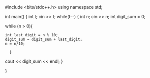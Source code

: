 #include <bits/stdc++.h>
using namespace std;

int main() {
  int t;
  cin >> t;	
  while(t--) { 
  int n;
  cin >> n;
  int digit_sum = 0;

  while (n > 0){

  	int last_digit = n % 10;
  	digit_sum = digit_sum + last_digit;
  	n = n/10;
  	
  	  }  
  cout << digit_sum << endl;
  }
 

}
